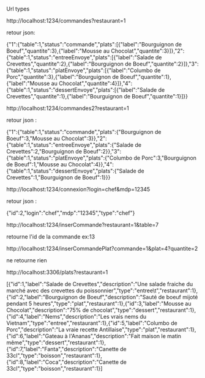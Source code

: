 Url types

http://localhost:1234/commandes?restaurant=1

retour json:

{"1":{"table":1,"status":"commande","plats":[{"label":"Bourguignon de Boeuf","quantite":3},{"label":"Mousse au Chocolat","quantite":3}]},"2":{"table":1,"status":"entreeEnvoye","plats":[{"label":"Salade de Crevettes","quantite":2},{"label":"Bourguignon de Boeuf","quantite":2}]},"3":{"table":1,"status":"platEnvoye","plats":[{"label":"Columbo de Porc","quantite":3},{"label":"Bourguignon de Boeuf","quantite":1},{"label":"Mousse au Chocolat","quantite":4}]},"4":{"table":1,"status":"dessertEnvoye","plats":[{"label":"Salade de Crevettes","quantite":1},{"label":"Bourguignon de Boeuf","quantite":1}]}}


http://localhost:1234/commandes2?restaurant=1

retour json : 

{"1":{"table":1,"status":"commande","plats":{"Bourguignon de Boeuf":3,"Mousse au Chocolat":3}},"2":{"table":1,"status":"entreeEnvoye","plats":{"Salade de Crevettes":2,"Bourguignon de Boeuf":2}},"3":{"table":1,"status":"platEnvoye","plats":{"Columbo de Porc":3,"Bourguignon de Boeuf":1,"Mousse au Chocolat":4}},"4":{"table":1,"status":"dessertEnvoye","plats":{"Salade de Crevettes":1,"Bourguignon de Boeuf":1}}}


http://localhost:1234/connexion?login=chef&mdp=12345

retour json : 

{"id":2,"login":"chef","mdp":"12345","type":"chef"}


http://localhost:1234/inserCommande?restaurant=1&table=7

retourne l'id de la commande ex:13


http://localhost:1234/inserCommandePlat?commande=1&plat=4?quantite=2

ne retourne rien


http://localhost:3306/plats?restaurant=1

[{"id":1,"label":"Salade de Crevettes","description":"Une salade fraiche du marché avec des crevettes du poissonnier","type":"entree\t","restaurant":1},{"id":2,"label":"Bourguignon de Boeuf","description":"Sauté de boeuf mijoté pendant 5 heures","type":"plat","restaurant":1},{"id":3,"label":"Mousse au Chocolat","description":"75% de chocolat","type":"dessert","restaurant":1},{"id":4,"label":"Nems","description":"Les vrais nems du Vietnam","type":"entree","restaurant":1},{"id":5,"label":"Columbo de Porc","description":"La vraie recette Antillaise","type":"plat","restaurant":1},{"id":6,"label":"Gateau à l'Ananas","description":"Fait maison le matin même","type":"dessert","restaurant":1},{"id":7,"label":"Fanta","description":"Canette de 33cl","type":"boisson","restaurant":1},{"id":8,"label":"Coca","description":"Canette de 33cl","type":"boisson","restaurant":1}]

